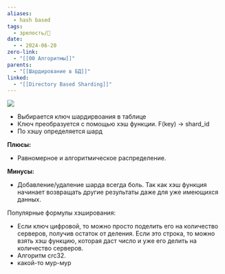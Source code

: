 ```yaml
---
aliases:
  - hash based
tags:
  - зрелость/🌱
date:
  - - 2024-06-20
zero-link:
  - "[[00 Алгоритмы]]"
parents:
  - "[[Шардирование в БД]]"
linked:
  - "[[Directory Based Sharding]]"
---
```

![](Pasted%20image%2020240620220323.png)
- Выбирается ключ шардирвоания в таблице
- Ключ преобразуется с помощью хэш функции. F(key) -> shard_id
- По хэшу определяется шард

**Плюсы:**
- Равномерное и алгоритмическое распределение. 

**Минусы:**
- Добавление/удаление шарда всегда боль. Так как хэш функция начинает возвращать другие результаты даже для уже имеющихся данных.

Популярные формулы хэширования:
- Если ключ цифровой, то можно просто поделить его на количество серверов, получив остаток от деления. Если это строка, то можно взять хэш функцию, которая даст число и уже его делить на количество серверов.
- Алгоритм crc32.
- какой-то мур-мур